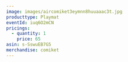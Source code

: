 ```yaml
---
image: images/aircomiket3eymnn8huuaaac3t.jpg
producttype: Playmat
eventId: iuq6O2mCN
pricings:
  - quantity: 1
    price: 65
asin: s-SswuEB7G5
merchandise: comiket
---
```

